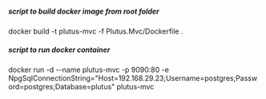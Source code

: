 
##### script to build docker image from root folder
docker build -t plutus-mvc -f Plutus.Mvc/Dockerfile .

##### script to run docker container
docker run -d --name plutus-mvc -p 9090:80 -e NpgSqlConnectionString="Host=192.168.29.23;Username=postgres;Password=postgres;Database=plutus"  plutus-mvc
